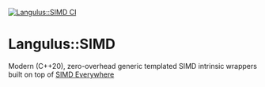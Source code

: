 [![Langulus::SIMD CI](https://github.com/Langulus/SIMD/actions/workflows/ci.yml/badge.svg)](https://github.com/Langulus/SIMD/actions/workflows/ci.yml)
# Langulus::SIMD
Modern (C++20), zero-overhead generic templated SIMD intrinsic wrappers built on top of [SIMD Everywhere](https://github.com/simd-everywhere/simde)
